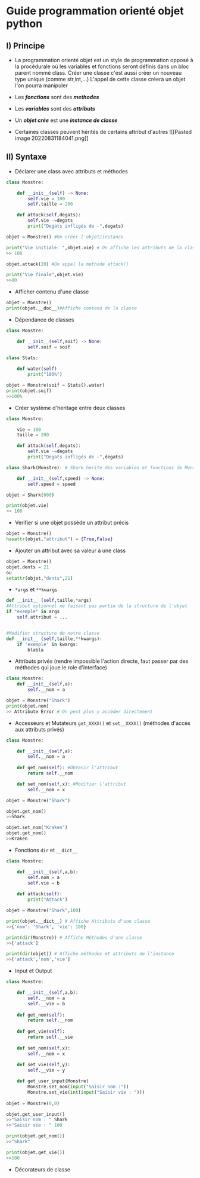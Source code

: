 # Guide programmation orienté objet python

## I) Principe 

*  La programmation orienté objet est un style de programmation opposé à la procédurale où les variables et fonctions seront définis dans un bloc parent nommé class. Créer une classe c'est aussi créer un nouveau type unique (comme str,int,...) L'appel de cette classe créera un objet l'on pourra manipuler

* Les ***fonctions*** sont des ***methodes***

* Les ***variables*** sont des ***attributs***

* Un ***objet crée*** est une ***instance de classe***

* Certaines classes peuvent hérités de certains attribut d'autres 
![[Pasted image 20220831184041.png]]

## II) Syntaxe 
* Déclarer une class avec attributs et méthodes
```python
class Monstre:

    def __init__(self) -> None:
        self.vie = 100
        self.taille = 200

    def attack(self,degats):
        self.vie -=degats
        print("Degats infligés de -",degats)

objet = Monstre() #On créer l'objet/instance

print("Vie initiale: ",objet.vie) # On affiche les attributs de la classe
>> 100

objet.attack(20) #On appel la methode attack()

print("Vie finale",objet.vie)
>>80
```

* Afficher contenu d'une classe
```python
objet = Monstre()
print(objet.__doc__)#Affiche contenu de la classe
```
* Dépendance de classes 
```python
class Monstre:

    def __init__(self,soif) -> None:
        self.soif = soif
        
class Stats:

	def water(self)
		print("100%")

objet = Monstre(soif = Stats().water)
print(objet.soif)
>>100%

```
* Créer système d'heritage entre deux classes 
```python
class Monstre:

    vie = 100
    taille = 200

    def attack(self,degats):
        self.vie -=degats
        print("Degats infligés de -",degats)

class Shark(Monstre): # Shark herite des variables et fonctions de Monstre() : vie, dégats

    def __init__(self,speed) -> None:
        self.speed = speed

objet = Shark(600)

print(objet.vie)
>> 100
```

* Verifier si une objet possède un attribut précis 
```python
objet = Monstre()
hasattr(objet,"attribut") = {True,False}
```

* Ajouter un attribut avec sa valeur à une class
```python
objet = Monstre()
objet.dents = 21
ou
setattr(objet,"dents",21)
```

* ``*args`` et `**kwargs`
```python
def __init__ (self,taille,*args)
#Attribut optionnel ne faisant pas partie de la structure de l'objet
if "exemple" in args
	self.attribut = ...


#Modifier structure de notre classe
def __init__ (self,taille,**kwargs):
	if 'exemple' in kwargs:
		blabla
```

* Attributs privés (rendre impossible l'action directe, faut passer par des méthodes qui joue le role d'interface)
```python
class Monstre:
	def __init__(self,a):
		self.__nom = a

objet = Monstre("Shark")
print(objet.nom)
>> Attribute Error # On peut plus y accéder directement
```

* Accesseurs et Mutateurs ``get_XXXX()`` et ``set__XXXX()`` (méthodes d'accès aux attributs privés)
```python
class Monstre:

	def __init__(self,a):
		self.__nom = a
		
	def get_nom(self): #Obtenir l'attribut
		return self.__nom

	def set_nom(self,x): #Modifier l'attribut
		self.__nom = x

objet = Monstre("Shark")

objet.get_nom()
>>Shark

objet.set_nom("Kraken")
objet.get_nom()
>>Kraken
```

* Fonctions `dir` et `__dict__`
```python
class Monstre:

	def __init__(self,a,b):
		self.nom = a
		self.vie = b
		
	def attack(self):
		print("Attack")

objet = Monstre("Shark",100)

print(objet.__dict__) # Affiche Attributs d'une classe
>>{'nom': 'Shark', 'vie': 100}

print(dir(Monstre)) # Affiche Méthodes d'une classe
>>['attack']

print(dir(objet)) # Affiche méthodes et attributs de l'instance
>>['attack','nom','vie']
```

* Input et Output
```python
class Monstre:

	def __init__(self,a,b):
		self.__nom = a
		self.__vie = b
		
	def get_nom(self):
		return self.__nom
		
	def get_vie(self):
		return self.__vie
		
	def set_nom(self,x):
		self.__nom = x
		
	def set_vie(self,y):
		self.__vie = y

	def get_user_input(Monstre)
		Monstre.set_nom(input("Saisir nom :"))
		Monstre.set_vie(int(input("Saisir vie : ")))
		
objet = Monstre(0,0)

objet.get_user_input()
>>"Saisir nom : " Shark
>>"Saisir vie : " 100

print(objet.get_nom())
>>"Shark"

print(objet.get_vie())
>>100
```

* Décorateurs de classe
```python

```
